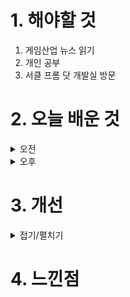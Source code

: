 
# 1. 해야할 것

1. 게임산업 뉴스 읽기 
2. 개인 공부  
3. 서클 프롬 닷 개발실 방문



# 2. 오늘 배운 것

<details>
<summary>오전</summary>


</details>


<details>
<summary>오후</summary>


</details>




# 3. 개선


<details>
<summary>접기/펼치기</summary>


</details>



# 4. 느낀점


